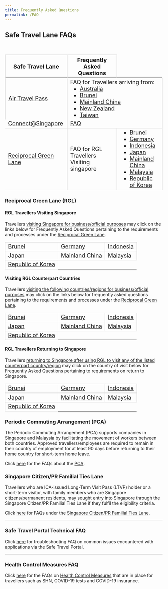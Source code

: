 ```yaml
---
title: Frequently Asked Questions
permalink: /FAQ
---
```


## Safe Travel Lane FAQs


<table>
  <thead>
    <tr>
      <th style="margin-top:0px; margin-bottom:0px; font-size:18px;border-left:2px solid #E0E0E0; border-top:2px solid #E0E0E0; border-right:2px solid #E0E0E0;">Safe Travel Lane</th>
       <th colspan"2" style="margin-top:0px; margin-bottom:0px; font-size:18px; border-top:2px solid #E0E0E0; border-right:2px solid #E0E0E0;">Frequently Asked Questions</th>
           </tr>
  </thead>
  <tbody>
    <tr>
      <td style="margin-top:0px; margin-bottom:0px; font-size:18px; border-right:2px solid #E0E0E0; border-left:2px solid #E0E0E0;"> <a href="/atp/overview">Air Travel Pass</a>
</td> 
      <td colspan="2" style="margin-top:0px; margin-bottom:0px; font-size:18px;border-right:2px solid #E0E0E0;"> FAQ for Travellers arriving from: <ol style="margin-top:0px; margin-bottom:0px; font-size:18px; list-style-type:disc">
        <li styl="margin-top:0px; margin-bottom:0px; font-size:18px;"><a href="/australia/atp/faq">Australia</a></li>
        <li styl="margin-top:0px; margin-bottom:0px; font-size:18px;"><a href="/brunei/atp/faq">Brunei</a></li>
        <li styl="margin-top:0px; margin-bottom:0px; font-size:18px;"><a href="/china/atp/faq">Mainland China</a></li>
        <li styl="margin-top:0px; margin-bottom:0px; font-size:18px;"><a href="/newzealand/atp/faq">New Zealand</a></li>
        <li styl="margin-top:0px; margin-bottom:0px; font-size:18px;"><a href="/taiwan/atp/faq">Taiwan</a></li>
        </ol>
        </td>
    </tr>
    <tr style="border-bottom:1.2px solid #E8E8E8">
      <td style="margin-top:0px; margin-bottom:0px; font-size:18px;border-right:2px solid #E0E0E0;"><a href="/connectsg/overview">Connect@Singapore </a></td>
      <td colspan="2"style="margin-top:0px; margin-bottom:0px; font-size:18px;border-right:2px solid #E0E0E0;"><a href="connectsg/faq">FAQ</a> 
      </td>
    </tr>  
    <tr style="border-bottom:1.2px solid #E8E8E8">
      <td rowspan="3"style="margin-top:0px; margin-bottom:0px; font-size:18px;border-right:2px solid #E0E0E0;"><a href="/rgl/overview">Reciprocal Green Lane</a></td>
      <td style="margin-top:0px; margin-bottom:0px; font-size:18px;border-right:2px solid #E0E0E0;">FAQ for RGL Travellers Visiting singapore
        <td style="margin-top:0px; margin-bottom:0px; font-size:18px;border-right:2px solid #E0E0E0;"><ol style="margin-top:0px; margin-bottom:0px; font-size:18px; list-style-type:disc">
        <li styl="margin-top:0px; margin-bottom:0px; font-size:18px;"><a href="/rgl/faq">Brunei</a></li>
        <li styl="margin-top:0px; margin-bottom:0px; font-size:18px;"><a href="/rgl/faq">Germany</a></li>
        <li styl="margin-top:0px; margin-bottom:0px; font-size:18px;"><a href="/rgl/faq">Indonesia</a></li>
        <li styl="margin-top:0px; margin-bottom:0px; font-size:18px;"><a href="/rgl/faq">Japan</a></li>
        <li styl="margin-top:0px; margin-bottom:0px; font-size:18px;"><a href="/rgl/faq">Mainland China</a></li>
          <li styl="margin-top:0px; margin-bottom:0px; font-size:18px;"><a href="/rgl/faq">Malaysia</a></li>
          <li styl="margin-top:0px; margin-bottom:0px; font-size:18px;"><a href="/rgl/faq">Republic of Korea</a></li>
        </ol></a>
      </td>
    </tr>
  </tbody>
  </table>







### Reciprocal Green Lane (RGL)

#### RGL Travellers Visiting Singapore

Travellers <u>visiting Singapore for business/official purposes</u> may click on the links below for Frequently Asked Questions pertaining to the requirements and processes under the [Reciprocal Green Lane](https://safetravel.ica.gov.sg/rgl/overview).

<table>
<tr>
<td style="font-size:18px; border-bottom:1px solid #D8D8D8; border-right:1px solid #D8D8D8;  border-left:1px solid #D8D8D8; border-top:1px solid #D8D8D8;"><a href="https://safetravel.ica.gov.sg/rgl/faq">Brunei</a></td>
<td style="font-size:18px; border-bottom:1px solid #D8D8D8; border-right:1px solid #D8D8D8;  border-left:1px solid #D8D8D8; border-top:1px solid #D8D8D8;"><a href="https://safetravel.ica.gov.sg/rgl/faq">Germany</a></td>
<td style="font-size:18px; border-bottom:1px solid #D8D8D8; border-right:1px solid #D8D8D8;  border-left:1px solid #D8D8D8; border-top:1px solid #D8D8D8;"><a href="https://safetravel.ica.gov.sg/indonesia/rgl/faq">Indonesia</a></td>
</tr>
<tr>
<td style="font-size:18px; border-bottom:1px solid #D8D8D8; border-right:1px solid #D8D8D8;  border-left:1px solid #D8D8D8; border-top:1px solid #D8D8D8;"><a href="https://safetravel.ica.gov.sg/rgl/faq">Japan</a></td>
<td style="font-size:18px; border-bottom:1px solid #D8D8D8; border-right:1px solid #D8D8D8;  border-left:1px solid #D8D8D8; border-top:1px solid #D8D8D8;"><a href="https://safetravel.ica.gov.sg/rgl/faq">Mainland China</a></td>
<td style="font-size:18px; border-bottom:1px solid #D8D8D8; border-right:1px solid #D8D8D8;  border-left:1px solid #D8D8D8; border-top:1px solid #D8D8D8;"><a href="https://safetravel.ica.gov.sg/rgl/faq">Malaysia</a></td>
</tr>
<tr>
<td style="font-size:18px; border-bottom:1px solid #D8D8D8; border-right:1px solid #D8D8D8;  border-left:1px solid #D8D8D8; border-top:1px solid #D8D8D8;"><a href="https://safetravel.ica.gov.sg/rgl/faq">Republic of Korea</a></td>
</tr>
</table>


#### Visiting RGL Counterpart Countries

Travellers <u>visiting the following countries/regions for business/official purposes</u> may click on the links below for frequently asked questions pertaining to the requirements and processes under the [Reciprocal Green Lane](https://safetravel.ica.gov.sg/rgl/outbound/faq).

<table>
<tr>
<td style="font-size:18px; border-bottom:1px solid #D8D8D8; border-right:1px solid #D8D8D8;  border-left:1px solid #D8D8D8; border-top:1px solid #D8D8D8;"><a href="https://safetravel.ica.gov.sg/rgl/outbound/faq#faq-outbound-brunei">Brunei</a></td>
<td style="font-size:18px; border-bottom:1px solid #D8D8D8; border-right:1px solid #D8D8D8;  border-left:1px solid #D8D8D8; border-top:1px solid #D8D8D8;"><a href="https://safetravel.ica.gov.sg/rgl/outbound/faq#faq-outbound-germany">Germany</a></td>
<td style="font-size:18px; border-bottom:1px solid #D8D8D8; border-right:1px solid #D8D8D8;  border-left:1px solid #D8D8D8; border-top:1px solid #D8D8D8;"><a href="https://safetravel.ica.gov.sg/rgl/outbound/faq#faq-outbound-indonesia">Indonesia</a></td>
</tr>
<tr>
<td style="font-size:18px; border-bottom:1px solid #D8D8D8; border-right:1px solid #D8D8D8;  border-left:1px solid #D8D8D8; border-top:1px solid #D8D8D8;"><a href="https://safetravel.ica.gov.sg/rgl/outbound/faq#faq-outbound-japan">Japan</a></td>
<td style="font-size:18px; border-bottom:1px solid #D8D8D8; border-right:1px solid #D8D8D8;  border-left:1px solid #D8D8D8; border-top:1px solid #D8D8D8;"><a href="https://safetravel.ica.gov.sg/rgl/outbound/faq#faq-outbound-china">Mainland China</a></td>
<td style="font-size:18px; border-bottom:1px solid #D8D8D8; border-right:1px solid #D8D8D8;  border-left:1px solid #D8D8D8; border-top:1px solid #D8D8D8;"><a href="https://safetravel.ica.gov.sg/rgl/outbound/faq#faq-outbound-malaysia">Malaysia</a></td>
</tr>
<tr>
<td style="font-size:18px; border-bottom:1px solid #D8D8D8; border-right:1px solid #D8D8D8;  border-left:1px solid #D8D8D8; border-top:1px solid #D8D8D8;"><a href="https://safetravel.ica.gov.sg/rgl/outbound/faq#faq-outbound-rok">Republic of Korea</a></td>
</tr>
</table>

#### RGL Travellers Returning to Singapore

Travellers <u>returning to Singapore after using RGL to visit any of the listed counterpart country/region</u> may click on the country of visit below for Frequently Asked Questions pertaining to requirements on return to Singapore.

<table>
<tr>
<td style="font-size:18px; border-bottom:1px solid #D8D8D8; border-right:1px solid #D8D8D8;  border-left:1px solid #D8D8D8; border-top:1px solid #D8D8D8;"><a href="https://safetravel.ica.gov.sg/rgl/returnees/faq#faq-return-brunei">Brunei</a></td>
<td style="font-size:18px; border-bottom:1px solid #D8D8D8; border-right:1px solid #D8D8D8;  border-left:1px solid #D8D8D8; border-top:1px solid #D8D8D8;"><a href="https://safetravel.ica.gov.sg/rgl/returnees/faq#faq-return-germany">Germany</a></td>
<td style="font-size:18px; border-bottom:1px solid #D8D8D8; border-right:1px solid #D8D8D8;  border-left:1px solid #D8D8D8; border-top:1px solid #D8D8D8;"><a href="https://safetravel.ica.gov.sg/rgl/returnees/faq#faq-return-indonesia">Indonesia</a></td>
</tr>
<tr>
<td style="font-size:18px; border-bottom:1px solid #D8D8D8; border-right:1px solid #D8D8D8;  border-left:1px solid #D8D8D8; border-top:1px solid #D8D8D8;"><a href="https://safetravel.ica.gov.sg/rgl/returnees/faq#faq-return-japan">Japan</a></td>
<td style="font-size:18px; border-bottom:1px solid #D8D8D8; border-right:1px solid #D8D8D8;  border-left:1px solid #D8D8D8; border-top:1px solid #D8D8D8;"><a href="https://safetravel.ica.gov.sg/rgl/returnees/faq#faq-return-china">Mainland China</a></td>
<td style="font-size:18px; border-bottom:1px solid #D8D8D8; border-right:1px solid #D8D8D8;  border-left:1px solid #D8D8D8; border-top:1px solid #D8D8D8;"><a href="https://safetravel.ica.gov.sg/rgl/returnees/faq#faq-return-malaysia">Malaysia</a></td>
</tr>
<tr>
<td style="font-size:18px; border-bottom:1px solid #D8D8D8; border-right:1px solid #D8D8D8;  border-left:1px solid #D8D8D8; border-top:1px solid #D8D8D8;"><a href="https://safetravel.ica.gov.sg/rgl/returnees/faq#faq-return-rok">Republic of Korea</a></td>
</tr>
</table>


### Periodic Commuting Arrangement (PCA)

The Periodic Commuting Arrangement (PCA) supports companies in Singapore and Malaysia by facilitating the movement of workers between both countries. Approved travellers/employees are required to remain in their country of employment for at least 90 days before returning to their home country for short-term home leave. 

Click [here](https://safetravel.ica.gov.sg/malaysia/pca/faq) for the FAQs about the [PCA](/pca/overview).

### Singapore Citizen/PR Familial Ties Lane

Travellers who are ICA-issued Long-Term Visit Pass (LTVP) holder or a short-term visitor, with family members who are Singapore citizens/permanent residents, may sought entry into Singapore through the Singapore Citizen/PR Familial Ties Lane if they fulfil the eligibility criteria. 

Click [here](https://safetravel.ica.gov.sg/scpr-familial-ties-lane/faq) for FAQs under the [Singapore Citizen/PR Familial Ties Lane](/scpr-familial-ties-lane/requirements-and-process).

-----------

### Safe Travel Portal Technical FAQ

Click [here](/FAQ/tech) for troubleshooting FAQ on common issues encountered with applications via the Safe Travel Portal.

------------

### Health Control Measures FAQ

Click [here](https://safetravel.ica.gov.sg/health/faq) for the FAQs on [Health Control Measures](/health) that are in place for travellers such as SHN, COVID-19 tests and COVID-19 insurance.
